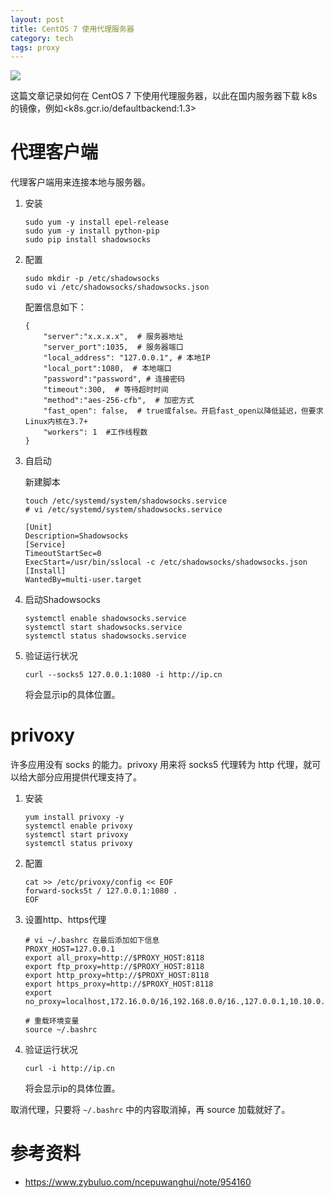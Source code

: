 ```yaml
---
layout: post
title: CentOS 7 使用代理服务器
category: tech
tags: proxy
---
```

![](https://cdn.kelu.org/blog/tags/proxy.jpg)

这篇文章记录如何在 CentOS 7 下使用代理服务器，以此在国内服务器下载 k8s 的镜像，例如<k8s.gcr.io/defaultbackend:1.3>

# 代理客户端

代理客户端用来连接本地与服务器。

1. 安装

   ```
   sudo yum -y install epel-release
   sudo yum -y install python-pip
   sudo pip install shadowsocks
   ```

2. 配置

   ```
   sudo mkdir -p /etc/shadowsocks
   sudo vi /etc/shadowsocks/shadowsocks.json
   ```

   配置信息如下：

   ```
   {
       "server":"x.x.x.x",  # 服务器地址
       "server_port":1035,  # 服务器端口
       "local_address": "127.0.0.1", # 本地IP
       "local_port":1080,  # 本地端口
       "password":"password", # 连接密码
       "timeout":300,  # 等待超时时间
       "method":"aes-256-cfb",  # 加密方式
       "fast_open": false,  # true或false。开启fast_open以降低延迟，但要求Linux内核在3.7+
       "workers": 1  #工作线程数 
   }
   ```

3. 自启动

   新建脚本

   ```
   touch /etc/systemd/system/shadowsocks.service
   # vi /etc/systemd/system/shadowsocks.service

   [Unit]
   Description=Shadowsocks
   [Service]
   TimeoutStartSec=0
   ExecStart=/usr/bin/sslocal -c /etc/shadowsocks/shadowsocks.json
   [Install]
   WantedBy=multi-user.target
   ```

4. 启动Shadowsocks

   ```
   systemctl enable shadowsocks.service
   systemctl start shadowsocks.service
   systemctl status shadowsocks.service
   ```

5. 验证运行状况

   ```
   curl --socks5 127.0.0.1:1080 -i http://ip.cn
   ```

   将会显示ip的具体位置。



# privoxy

许多应用没有 socks 的能力。privoxy 用来将 socks5 代理转为 http 代理，就可以给大部分应用提供代理支持了。

1. 安装

   ```
   yum install privoxy -y
   systemctl enable privoxy
   systemctl start privoxy
   systemctl status privoxy
   ```

2. 配置

   ```
   cat >> /etc/privoxy/config << EOF
   forward-socks5t / 127.0.0.1:1080 .
   EOF
   ```

3. 设置http、https代理

   ```
   # vi ~/.bashrc 在最后添加如下信息
   PROXY_HOST=127.0.0.1
   export all_proxy=http://$PROXY_HOST:8118
   export ftp_proxy=http://$PROXY_HOST:8118
   export http_proxy=http://$PROXY_HOST:8118
   export https_proxy=http://$PROXY_HOST:8118
   export no_proxy=localhost,172.16.0.0/16,192.168.0.0/16.,127.0.0.1,10.10.0.0/16

   # 重载环境变量
   source ~/.bashrc
   ```

4. 验证运行状况

   ```
   curl -i http://ip.cn
   ```

   将会显示ip的具体位置。



取消代理，只要将 `~/.bashrc` 中的内容取消掉，再 source 加载就好了。



# 参考资料

* <https://www.zybuluo.com/ncepuwanghui/note/954160>
